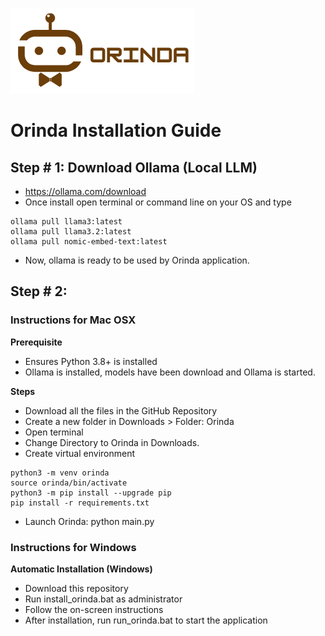 ![Alt text](https://github.com/pyMixin/Orinda/blob/main/ORINDA.png)

# Orinda Installation Guide

## Step # 1: Download Ollama (Local LLM)
- https://ollama.com/download
- Once install open terminal or command line on your OS and type
```
ollama pull llama3:latest
ollama pull llama3.2:latest
ollama pull nomic-embed-text:latest
```
- Now, ollama is ready to be used by Orinda application.

## Step # 2: 

### Instructions for Mac OSX

**Prerequisite**
- Ensures Python 3.8+ is installed
- Ollama is installed, models have been download and Ollama is started.

**Steps**
- Download all the files in the GitHub Repository
- Create a new folder in Downloads > Folder: Orinda
- Open terminal
- Change Directory to Orinda in Downloads. 
- Create virtual environment
```
python3 -m venv orinda
source orinda/bin/activate
python3 -m pip install --upgrade pip
pip install -r requirements.txt
```
- Launch Orinda: python main.py 

### Instructions for Windows
**Automatic Installation (Windows)**
- Download this repository
- Run install_orinda.bat as administrator
- Follow the on-screen instructions
- After installation, run run_orinda.bat to start the application







